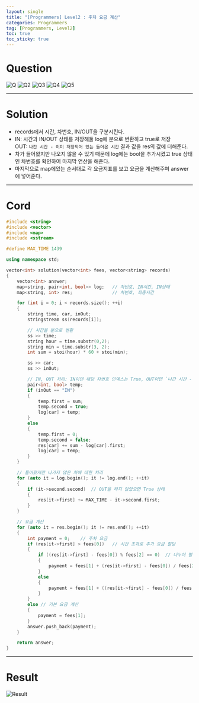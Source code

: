 ```yaml
---
layout: single
title: "[Programmers] Level2 : 주차 요금 계산"
categories: Programmers
tag: [Programmers, Level2]
toc: true
toc_sticky: true
---
```


# Question
![Q](https://user-images.githubusercontent.com/97664446/200067754-4a818fb1-5773-46c7-9457-b2b575bf0fb7.PNG)
![Q2](https://user-images.githubusercontent.com/97664446/200067757-35a4babd-0833-44e4-aaa2-17bf4c0a49f8.PNG)
![Q3](https://user-images.githubusercontent.com/97664446/200067763-0be2977f-8a27-4abe-9580-3f0468e55311.PNG)
![Q4](https://user-images.githubusercontent.com/97664446/200067765-332c6852-c81c-4695-b04b-71b62d2a252d.PNG)
![Q5](https://user-images.githubusercontent.com/97664446/200067769-23b0dbc2-f55e-402d-9509-9c1ed472d968.PNG)

***

# Solution
- records에서 시간, 차번호, IN/OUT을 구분시킨다.
- IN: 시간과 IN/OUT 상태를 저장해둘 log에 분으로 변환하고 true로 저장  
OUT: `나간 시간 - 이미 저장되어 있는 들어온 시간` 결과 값을 res의 값에 더해준다.
- 차가 들어왔지만 나오지 않을 수 있기 때문에 log에는 bool을 추가시켰고 true 상태인 차번호를 확인하여 마지막 연산을 해준다.
- 마지막으로 map에있는 순서대로 각 요금지표를 보고 요금을 계산해주며 answer에 넣어준다.

***

# Cord
```c++
#include <string>
#include <vector>
#include <map>
#include <sstream>

#define MAX_TIME 1439

using namespace std;

vector<int> solution(vector<int> fees, vector<string> records)
{
    vector<int> answer;
    map<string, pair<int, bool>> log;   // 차번호, IN시간, IN상태
    map<string, int> res;               // 차번호, 최종시간

    for (int i = 0; i < records.size(); ++i)
    {
        string time, car, inOut;
        stringstream ss(records[i]);

        // 시간을 분으로 변환
        ss >> time;
        string hour = time.substr(0,2);
        string min = time.substr(3, 2);
        int sum = stoi(hour) * 60 + stoi(min);

        ss >> car;
        ss >> inOut;

        // IN, OUT 처리: IN이면 해당 차번호 인덱스는 True, OUT이면 `나간 시간 - 들어온 시간`
        pair<int, bool> temp;
        if (inOut == "IN")
        {
            temp.first = sum;
            temp.second = true;
            log[car] = temp;
        }
        else
        {
            temp.first = 0;
            temp.second = false;
            res[car] += sum - log[car].first;
            log[car] = temp;
        }
    }

    // 들어왔지만 나가지 않은 차에 대한 처리
    for (auto it = log.begin(); it != log.end(); ++it)
    {
        if (it->second.second)  // OUT을 하지 않았으면 True 상태
        {
            res[it->first] += MAX_TIME - it->second.first;
        }
    }

    // 요금 계산
    for (auto it = res.begin(); it != res.end(); ++it)
    {
        int payment = 0;    // 주차 요금
        if (res[it->first] > fees[0])   // 시간 초과로 추가 요금 할당
        {
            if ((res[it->first] - fees[0]) % fees[2] == 0)  // 나누어 떨어지는 경우
            {
                payment = fees[1] + (res[it->first] - fees[0]) / fees[2] * fees[3];
            }
            else
            {
                payment = fees[1] + ((res[it->first] - fees[0]) / fees[2] + 1) * fees[3];
            }        
        }
        else // 기본 요금 계산
        {
            payment = fees[1];
        }
        answer.push_back(payment);
    }

    return answer;
}
```

***

# Result
![Result](https://user-images.githubusercontent.com/97664446/200067770-427bdd76-4f5b-4c4e-8d84-3ae4722138c7.PNG)